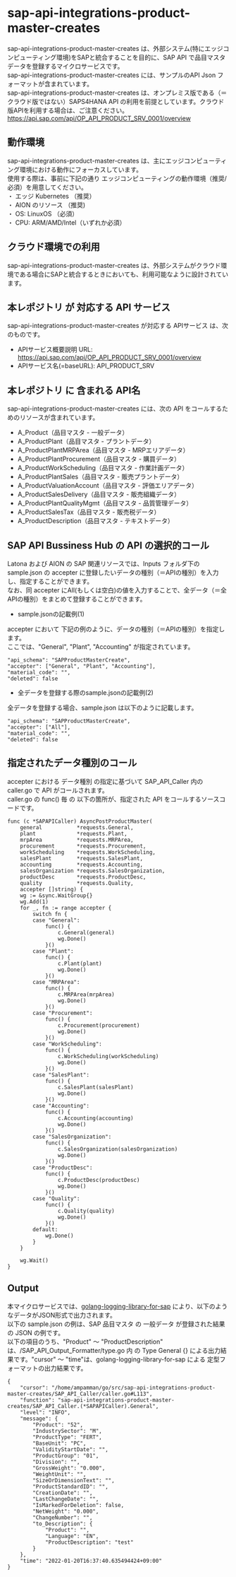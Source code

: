 # sap-api-integrations-product-master-creates  
sap-api-integrations-product-master-creates は、外部システム(特にエッジコンピューティング環境)をSAPと統合することを目的に、SAP API で品目マスタデータを登録するマイクロサービスです。  
sap-api-integrations-product-master-creates には、サンプルのAPI Json フォーマットが含まれています。  
sap-api-integrations-product-master-creates は、オンプレミス版である（＝クラウド版ではない）SAPS4HANA API の利用を前提としています。クラウド版APIを利用する場合は、ご注意ください。  
https://api.sap.com/api/OP_API_PRODUCT_SRV_0001/overview  

## 動作環境  
sap-api-integrations-product-master-creates は、主にエッジコンピューティング環境における動作にフォーカスしています。  
使用する際は、事前に下記の通り エッジコンピューティングの動作環境（推奨/必須）を用意してください。  
・ エッジ Kubernetes （推奨）   
・ AION のリソース （推奨)   
・ OS: LinuxOS （必須）   
・ CPU: ARM/AMD/Intel（いずれか必須）  

## クラウド環境での利用
sap-api-integrations-product-master-creates は、外部システムがクラウド環境である場合にSAPと統合するときにおいても、利用可能なように設計されています。


## 本レポジトリ が 対応する API サービス
sap-api-integrations-product-master-creates が対応する APIサービス は、次のものです。

* APIサービス概要説明 URL: https://api.sap.com/api/OP_API_PRODUCT_SRV_0001/overview  
* APIサービス名(=baseURL): API_PRODUCT_SRV

## 本レポジトリ に 含まれる API名
sap-api-integrations-product-master-creates には、次の API をコールするためのリソースが含まれています。  

* A_Product（品目マスタ - 一般データ）
* A_ProductPlant（品目マスタ - プラントデータ）
* A_ProductPlantMRPArea（品目マスタ - MRPエリアデータ）
* A_ProductPlantProcurement（品目マスタ - 購買データ）
* A_ProductWorkScheduling（品目マスタ - 作業計画データ）
* A_ProductPlantSales（品目マスタ - 販売プラントデータ）
* A_ProductValuationAccount（品目マスタ - 評価エリアデータ）
* A_ProductSalesDelivery（品目マスタ - 販売組織データ）
* A_ProductPlantQualityMgmt（品目マスタ - 品質管理データ）
* A_ProductSalesTax（品目マスタ - 販売税データ）
* A_ProductDescription（品目マスタ - テキストデータ）  

## SAP API Bussiness Hub の API の選択的コール

Latona および AION の SAP 関連リソースでは、Inputs フォルダ下の sample.json の accepter に登録したいデータの種別（＝APIの種別）を入力し、指定することができます。  
なお、同 accepter にAll(もしくは空白)の値を入力することで、全データ（＝全APIの種別）をまとめて登録することができます。  

* sample.jsonの記載例(1)  

accepter において 下記の例のように、データの種別（＝APIの種別）を指定します。  
ここでは、"General", "Plant", "Accounting" が指定されています。    
  
```
"api_schema": "SAPProductMasterCreate",
"accepter": ["General", "Plant", "Accounting"],
"material_code": "",
"deleted": false
```
  
* 全データを登録する際のsample.jsonの記載例(2)  

全データを登録する場合、sample.json は以下のように記載します。  

```
"api_schema": "SAPProductMasterCreate",
"accepter": ["All"],
"material_code": "",
"deleted": false
```

## 指定されたデータ種別のコール

accepter における データ種別 の指定に基づいて SAP_API_Caller 内の caller.go で API がコールされます。  
caller.go の func() 毎 の 以下の箇所が、指定された API をコールするソースコードです。  

```
func (c *SAPAPICaller) AsyncPostProductMaster(
	general           *requests.General,
	plant             *requests.Plant,
	mrpArea           *requests.MRPArea,
	procurement       *requests.Procurement,
    workScheduling    *requests.WorkScheduling,
	salesPlant        *requests.SalesPlant,
	accounting        *requests.Accounting,
	salesOrganization *requests.SalesOrganization,
	productDesc       *requests.ProductDesc,
	quality           *requests.Quality,
	accepter []string) {
	wg := &sync.WaitGroup{}
	wg.Add(1)
	for _, fn := range accepter {
		switch fn {
		case "General":
			func() {
				c.General(general)
				wg.Done()
			}()
		case "Plant":
			func() {
				c.Plant(plant)
				wg.Done()
			}()
		case "MRPArea":
			func() {
				c.MRPArea(mrpArea)
				wg.Done()
			}()
		case "Procurement":
		 	func() {
		 		c.Procurement(procurement)
		 		wg.Done()
		 	}()
		case "WorkScheduling":
			func() {
		 		c.WorkScheduling(workScheduling)
		 		wg.Done()
			}()
		case "SalesPlant":
		 	func() {
		 		c.SalesPlant(salesPlant)
		 		wg.Done()
		 	}()
		case "Accounting":
		 	func() {
		 		c.Accounting(accounting)
		 		wg.Done()
			}()
		case "SalesOrganization":
		 	func() {
		 		c.SalesOrganization(salesOrganization)
		 		wg.Done()
			}()
		case "ProductDesc":
		 	func() {
		 		c.ProductDesc(productDesc)
		 		wg.Done()
		 	}()
		case "Quality":
		 	func() {
		 		c.Quality(quality)
		 		wg.Done()
		 	}()
		default:
			wg.Done()
		}
	}

	wg.Wait()
}
```

## Output  
本マイクロサービスでは、[golang-logging-library-for-sap](https://github.com/latonaio/golang-logging-library-for-sap) により、以下のようなデータがJSON形式で出力されます。  
以下の sample.json の例は、SAP 品目マスタ の 一般データ が登録された結果の JSON の例です。  
以下の項目のうち、"Product" ～ "ProductDescription" は、/SAP_API_Output_Formatter/type.go 内 の Type General {} による出力結果です。"cursor" ～ "time"は、golang-logging-library-for-sap による 定型フォーマットの出力結果です。  

```
{
	"cursor": "/home/ampamman/go/src/sap-api-integrations-product-master-creates/SAP_API_Caller/caller.go#L113",
	"function": "sap-api-integrations-product-master-creates/SAP_API_Caller.(*SAPAPICaller).General",
	"level": "INFO",
	"message": {
		"Product": "52",
		"IndustrySector": "M",
		"ProductType": "FERT",
		"BaseUnit": "PC",
		"ValidityStartDate": "",
		"ProductGroup": "01",
		"Division": "",
		"GrossWeight": "0.000",
		"WeightUnit": "",
		"SizeOrDimensionText": "",
		"ProductStandardID": "",
		"CreationDate": "",
		"LastChangeDate": "",
		"IsMarkedForDeletion": false,
		"NetWeight": "0.000",
		"ChangeNumber": "",
		"to_Description": {
			"Product": "",
			"Language": "EN",
			"ProductDescription": "test"
		}
	},
	"time": "2022-01-20T16:37:40.635494424+09:00"
}
```
